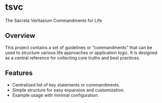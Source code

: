 # tsvc
The Sacrata Veritasium Commandments for Life

## Overview
This project contains a set of guidelines or “commandments” that can be used to structure various life approaches or application logic. It is designed as a central reference for collecting core truths and best practices.

## Features
- Centralized list of key statements or commandments.
- Simple structure for easy expansion and customization.
- Example usage with minimal configuration.
